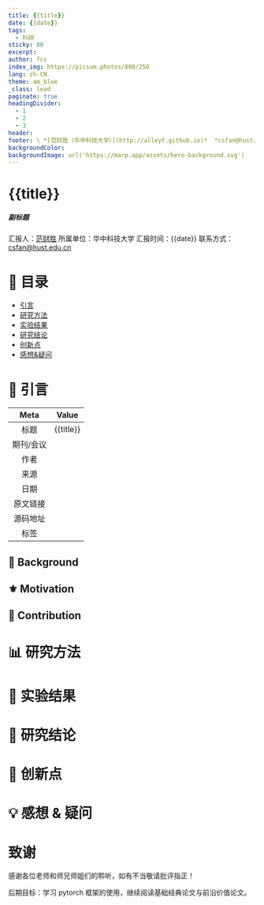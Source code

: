 ```yaml
---
title: {{title}}
date: {{date}}
tags:
  - 科研
sticky: 80
excerpt:
author: fcs
index_img: https://picsum.photos/800/250
lang: zh-CN
theme: am_blue
_class: lead
paginate: true
headingDivider:
  - 1
  - 2
  - 3
header:
footer: \ *[范财胜（华中科技大学）](http://alleyf.github.io)*  *csfan@hust.edu.cn* *2024-01-02*
backgroundColor:
backgroundImage: url('https://marp.app/assets/hero-background.svg')
---
```


<!-- _class: cover_a -->
<!-- _header: "" --> 
<!-- _footer: "" --> 
<!-- _paginate: "" --> 

# {{title}}

##### 副标题

汇报人：[范财胜](http://alleyf.github.io)
所属单位：华中科技大学
汇报时间：{{date}}
联系方式：<csfan@hust.edu.cn>


# 📕 目录

<!-- _class: cols2_ol_ci fglass toc_a  -->
<!-- _footer: "" -->
<!-- _header: "CONTENT" -->
<!-- _paginate: "" -->

- [引言](#📜%20引言)
- [研究方法](#📊%20研究方法)
- [实验结果](#🔬%20实验结果)
- [研究结论](#🚩%20研究结论)
- [创新点](#📌%20创新点)
- [感想&疑问](#💡%20感想%20&%20疑问)

# 📜 引言

<!-- _class: navbar  -->
<!-- _header: \ **[引言](#3)** *[研究方法](#7)* *[实验结果](#8)* *[研究结论](#9)* *[创新点](#10)* *[感想&疑问](#11)* -->

| Meta  |   Value   |
| :---: | :-------: |
|  标题   | {{title}} |
| 期刊/会议 |           |
|  作者   |           |
|  来源   |           |
|  日期   |           |
| 原文链接 |           |
| 源码地址 |           |
|  标签   |           |

## 📑 Background

## ⚜ Motivation

## 👑 Contribution

# 📊 研究方法

<!-- _class: navbar  -->
<!-- _header: \ *[引言](#3)* **[研究方法](#7)** *[实验结果](#8)* *[研究结论](#9)* *[创新点](#10)* *[感想&疑问](#11)* -->

# 🔬 实验结果

<!-- _class: navbar  -->
<!-- _header: \ *[引言](#3)* *[研究方法](#7)* **[实验结果](#8)** *[研究结论](#9)* *[创新点](#10)* *[感想&疑问](#11)* -->

# 🚩 研究结论

<!-- _class: navbar  -->
<!-- _header: \ *[引言](#3)* *[研究方法](#7)* *[实验结果](#8)* **[研究结论](#9)** *[创新点](#10)* *[感想&疑问](#11)* -->

# 📌 创新点

<!-- _class: navbar  -->
<!-- _header: \ *[引言](#3)* *[研究方法](#7)* *[实验结果](#8)* *[研究结论](#9)* **[创新点](#10)** *[感想&疑问](#11)* -->

# 💡 感想 & 疑问

<!-- _class: navbar  -->
<!-- _header: \ *[引言](#3)* *[研究方法](#7)* *[实验结果](#8)* *[研究结论](#9)* *[创新点](#10)* **[感想&疑问](#11)** -->

# 致谢

<!-- _class: cover_d -->
<!-- _paginate: "" -->
<!-- _footer: 厚德博学，追求卓越 -->
<!-- _header: ![](https://www.hust.edu.cn/images/logo20240628.png) -->

感谢各位老师和师兄师姐们的聆听，如有不当敬请批评指正！

后期目标：学习 pytorch 框架的使用，继续阅读基础经典论文与前沿价值论文。
